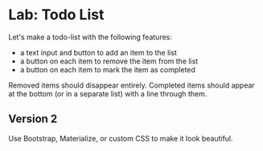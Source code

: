 
# Lab: Todo List

Let's make a todo-list with the following features:

- a text input and button to add an item to the list
- a button on each item to remove the item from the list
- a button on each item to mark the item as completed

Removed items should disappear entirely. Completed items should appear at the bottom (or in a separate list) with a line through them.

## Version 2

Use Bootstrap, Materialize, or custom CSS to make it look beautiful.

